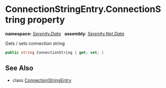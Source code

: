 # ConnectionStringEntry.ConnectionString property
**namespace:** *[Serenity.Data](../../README.md#serenity.data-namespace)*   **assembly**: *[Serenity.Net.Data](../../README.md)*

Gets / sets connection string

```csharp
public string ConnectionString { get; set; }
```

## See Also

* class [ConnectionStringEntry](../ConnectionStringEntry.md)